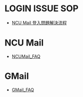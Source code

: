 # LOGIN ISSUE SOP
- [NCU Mail 登入問題解決流程](https://center31.github.io/articles/faq/soplogin.html)

# NCU Mail
- [NCUMail_FAQ](https://center31.github.io/articles/faq/faqncu.html)

# GMail
- [GMail_FAQ](https://center31.github.io/articles/faq/faqgmail.html)